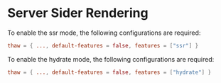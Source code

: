 # Server Sider Rendering

To enable the ssr mode, the following configurations are required:

```toml
thaw = { ..., default-features = false, features = ["ssr"] }
```

To enable the hydrate mode, the following configurations are required:

```toml
thaw = { ..., default-features = false, features = ["hydrate"] }
```
